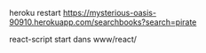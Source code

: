 heroku restart
https://mysterious-oasis-90910.herokuapp.com/searchbooks?search=pirate

react-script start dans www/react/

